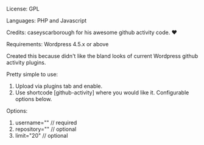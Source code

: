 License: GPL

Languages: PHP and Javascript

Credits: caseyscarborough for his awesome github activity code. :heart:

Requirements: Wordpress 4.5.x or above

Created this because didn't like the bland looks of current Wordpress github activity plugins.

Pretty simple to use:
  1. Upload via plugins tab and enable.
  2. Use shortcode [github-activity] where you would like it. Configurable options below.

Options:
  1. username="" // required
  2. repository="" // optional
  3. limit="20" // optional
